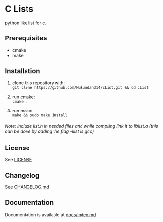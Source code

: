 # C Lists #

python like list for c.

## Prerequisites ##

* cmake
* make

## Installation ##

1. clone this repository with:  
 ```git clone https://github.com/Mukundan314/cList.git && cd cList```

1. run cmake:  
 ```cmake .```

1. run make:  
 ```make && sudo make install```

###### Note: include list.h in needed files and while compiling link it to liblist.a (this can be done by adding the flag -llist in gcc) ######

## License ##

See [LICENSE](LICENSE)

## Changelog ##

See [CHANGELOG.md](CHANGELOG.md)

## Documentation ##

Documentation is available at [docs/index.md](docs/index.md)

